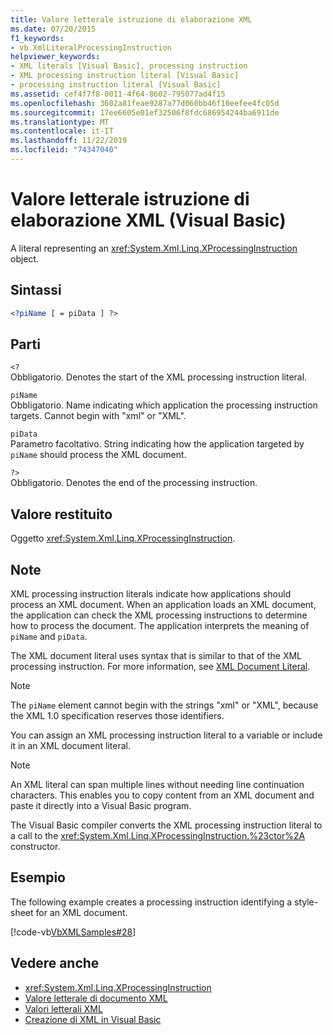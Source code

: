 ```yaml
---
title: Valore letterale istruzione di elaborazione XML
ms.date: 07/20/2015
f1_keywords:
- vb.XmlLiteralProcessingInstruction
helpviewer_keywords:
- XML literals [Visual Basic], processing instruction
- XML processing instruction literal [Visual Basic]
- processing instruction literal [Visual Basic]
ms.assetid: cef4f7f8-0011-4f64-8602-795077ad4f15
ms.openlocfilehash: 3602a81feae9287a77d060bb46f10eefee4fc05d
ms.sourcegitcommit: 17ee6605e01ef32506f8fdc686954244ba6911de
ms.translationtype: MT
ms.contentlocale: it-IT
ms.lasthandoff: 11/22/2019
ms.locfileid: "74347040"
---
```

# <a name="xml-processing-instruction-literal-visual-basic"></a>Valore letterale istruzione di elaborazione XML (Visual Basic)
A literal representing an <xref:System.Xml.Linq.XProcessingInstruction> object.  
  
## <a name="syntax"></a>Sintassi  
  
```xml  
<?piName [ = piData ] ?>  
```  
  
## <a name="parts"></a>Parti  
 `<?`  
 Obbligatorio. Denotes the start of the XML processing instruction literal.  
  
 `piName`  
 Obbligatorio. Name indicating which application the processing instruction targets. Cannot begin with "xml" or "XML".  
  
 `piData`  
 Parametro facoltativo. String indicating how the application targeted by `piName` should process the XML document.  
  
 `?>`  
 Obbligatorio. Denotes the end of the processing instruction.  
  
## <a name="return-value"></a>Valore restituito  
 Oggetto <xref:System.Xml.Linq.XProcessingInstruction>.  
  
## <a name="remarks"></a>Note  
 XML processing instruction literals indicate how applications should process an XML document. When an application loads an XML document, the application can check the XML processing instructions to determine how to process the document. The application interprets the meaning of `piName` and `piData`.  
  
 The XML document literal uses syntax that is similar to that of the XML processing instruction. For more information, see [XML Document Literal](../../../visual-basic/language-reference/xml-literals/xml-document-literal.md).  
  
> [!NOTE]
> The `piName` element cannot begin with the strings "xml" or "XML", because the XML 1.0 specification reserves those identifiers.  
  
 You can assign an XML processing instruction literal to a variable or include it in an XML document literal.  
  
> [!NOTE]
> An XML literal can span multiple lines without needing line continuation characters. This enables you to copy content from an XML document and paste it directly into a Visual Basic program.  
  
 The Visual Basic compiler converts the XML processing instruction literal to a call to the <xref:System.Xml.Linq.XProcessingInstruction.%23ctor%2A> constructor.  
  
## <a name="example"></a>Esempio  
 The following example creates a processing instruction identifying a style-sheet for an XML document.  
  
 [!code-vb[VbXMLSamples#28](~/samples/snippets/visualbasic/VS_Snippets_VBCSharp/VbXMLSamples/VB/XMLSamples13.vb#28)]  
  
## <a name="see-also"></a>Vedere anche

- <xref:System.Xml.Linq.XProcessingInstruction>
- [Valore letterale di documento XML](../../../visual-basic/language-reference/xml-literals/xml-document-literal.md)
- [Valori letterali XML](../../../visual-basic/language-reference/xml-literals/index.md)
- [Creazione di XML in Visual Basic](../../../visual-basic/programming-guide/language-features/xml/creating-xml.md)
